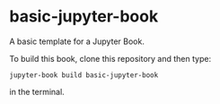 # basic-jupyter-book

A basic template for a Jupyter Book.

To build this book, clone this repository and then type:

```
jupyter-book build basic-jupyter-book
```

in the terminal.